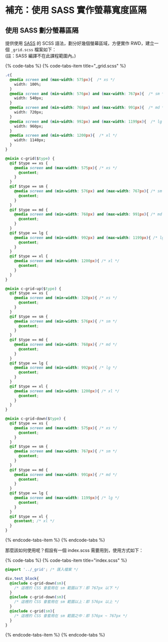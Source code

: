 # 補充：使用 SASS 實作螢幕寬度區隔

## 使用 SASS 劃分螢幕區隔

提供使用 [SASS](https://sass-lang.com/) 的 SCSS 語法，劃分好幾個螢幕區域，方便實作 RWD，建立一個 `_grid.scss` 檔案如下：  
\(註：SASS 編譯不在此課程範圍內。\)

{% code-tabs %}
{% code-tabs-item title="\_grid.scss" %}
```css
.c{
  @media screen and (max-width: 575px){  /* xs */
    width: 100%;
  }
  @media screen and (min-width: 576px) and (max-width: 767px){  /* sm */
    width: 540px;
  }
  @media screen and (min-width: 768px) and (max-width: 991px){  /* md */
    width: 720px;
  }
  @media screen and (min-width: 992px) and (max-width: 1199px){  /* lg */
    width: 960px;
  }
  @media screen and (min-width: 1200px){  /* xl */
    width: 1140px;
  }
}

@mixin c-grid($type) {
  @if $type == xs {
    @media screen and (max-width: 575px){ /* xs */
      @content;
    }
  }
  @if $type == sm {
    @media screen and (min-width: 576px) and (max-width: 767px){ /* sm */
      @content;
    }
  }
  @if $type == md {
    @media screen and (min-width: 768px) and (max-width: 991px){ /* md */
      @content;
    }
  }
  @if $type == lg {
    @media screen and (min-width: 992px) and (max-width: 1199px){ /* lg */
      @content;
    }
  }
  @if $type == xl {
    @media screen and (min-width: 1200px){ /* xl */
      @content;
    }
  }
}

@mixin c-grid-up($type) {
  @if $type == xs {
    @media screen and (min-width: 320px){ /* xs */
      @content;
    }
  }
  @if $type == sm {
    @media screen and (min-width: 576px){ /* sm */
      @content;
    }
  }
  @if $type == md {
    @media screen and (min-width: 768px){ /* md */
      @content;
    }
  }
  @if $type == lg {
    @media screen and (min-width: 992px){ /* lg */
      @content;
    }
  }
  @if $type == xl {
    @media screen and (min-width: 1200px){ /* xl */
      @content;
    }
  }
}

@mixin c-grid-down($type) {
  @if $type == xs {
    @media screen and (max-width: 575px){ /* xs */
      @content;
    }
  }
  @if $type == sm {
    @media screen and (max-width: 767px){ /* sm */
      @content;
    }
  }
  @if $type == md {
    @media screen and (max-width: 991px){ /* md */
      @content;
    }
  }
  @if $type == lg {
    @media screen and (max-width: 1199px){ /* lg */
      @content;
    }
  }
  @if $type == xl {
    @content; /* xl */
  }
}

```
{% endcode-tabs-item %}
{% endcode-tabs %}

那麼該如何使用呢？假設有一個 index.scss 需要用到，使用方式如下：

{% code-tabs %}
{% code-tabs-item title="index.scss" %}
```css
@import '../_grid'; /* 匯入檔案 */

div.test_block{
  @include c-grid-down(sm){
    /* 這裡的 CSS 會套用在 sm 範圍以下：即 767px 以下 */
  }
  @include c-grid-down(sm){
    /* 這裡的 CSS 會套用在 sm 範圍以上：即 576px 以上 */
  }
  @include c-grid(sm){
    /* 這裡的 CSS 會套用在 sm 範圍之中：即 576px ~ 767px */
  }
}
```
{% endcode-tabs-item %}
{% endcode-tabs %}

